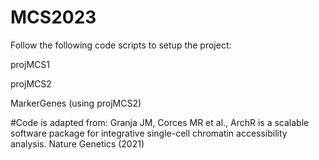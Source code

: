 # MCS2023

Follow the following code scripts to setup the project:

projMCS1

projMCS2

MarkerGenes (using projMCS2)


#Code is adapted from: Granja JM, Corces MR et al., ArchR is a scalable software package for integrative single-cell chromatin accessibility analysis. Nature Genetics (2021)
